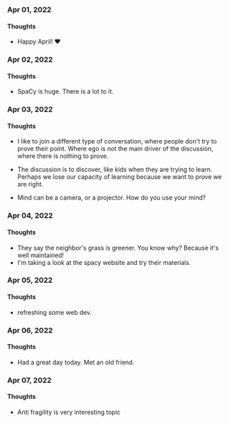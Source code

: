 ### Apr 01, 2022

#### Thoughts

- Happy April!  ❤



### Apr 02, 2022

#### Thoughts

- SpaCy is huge. There is a lot to it.



### Apr 03, 2022

#### Thoughts

- I like to join a different type of conversation, where people don't try to prove their point. Where ego is not the main driver of the discussion, where there is nothing to prove.

- The discussion is to discover, like kids when they are trying to learn. Perhaps we lose our capacity of learning because we want to prove we are right. 

- Mind can be a camera, or a projector. How do you use your mind?

  

### Apr 04, 2022

#### Thoughts

- They say the neighbor's grass is greener. You know why? Because it's well maintained! 
- I'm taking a look at the spacy website and try their materials.



### Apr 05, 2022

#### Thoughts

- refreshing some web dev.



### Apr 06, 2022

#### Thoughts

- Had a great day today. Met an old friend.



### Apr 07, 2022

#### Thoughts

- Anti fragility is very interesting topic

  
